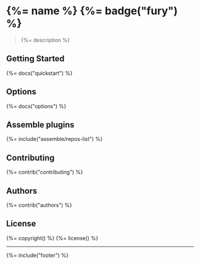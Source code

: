 # {%= name %} {%= badge("fury") %}

> {%= description %}

## Getting Started
{%= docs("quickstart") %}

## Options
{%= docs("options") %}

## Assemble plugins
{%= include("assemble/repos-list") %}

## Contributing
{%= contrib("contributing") %}

## Authors
{%= contrib("authors") %}

## License
{%= copyright() %}
{%= license() %}

***

{%= include("footer") %}